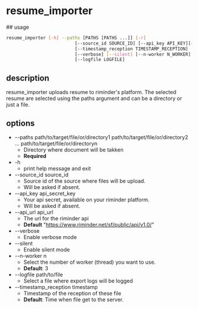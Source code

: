 # resume_importer

## usage
```sh
resume_importer [-h] --paths [PATHS [PATHS ...]] [-r]
                          [--source_id SOURCE_ID] [--api_key API_KEY][--api_url API_URL]
                          [--timestamp_reception TIMESTAMP_RECEPTION]
                          [--verbose] [--silent] [--n-worker N_WORKER]
                          [--logfile LOGFILE]
```

## description
  resume_importer uploads resume to riminder's platform. The selected resume are selected using the paths argument and can be a directory or just a file.

## options
* --paths path/to/target/file/or/directory1 path/to/target/file/or/directory2 ... path/to/target/file/or/directoryn
  * Directory where document will be takken
  * **Required**
* -h
  * print help message and exit
* --source_id source_id
  * Source id of the source where files will be upload.
  * Will be asked if absent.
* --api_key api_secret_key
  * Your api secret, available on your riminder platform.
  * Will be asked if absent.
* --api_url api_url
  * The url for the riminder api
  * **Default** "https://www.riminder.net/sf/public/api/v1.0/"
* --verbose
  * Enable verbose mode
* --silent
  * Enable silent mode
* --n-worker n
  * Select the number of worker (thread) you want to use.
  * **Default**: 3
* --logfile path/to/file
  * Select a file where export logs will be logged
* --timestamp_reception timestamp
  * Timestamp of the reception of these file
  * **Default**: Time when file get to the server.
